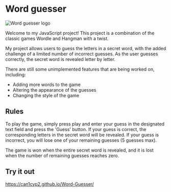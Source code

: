 # Word guesser

![Word guesser logo](https://i.ibb.co/m6254np/Guesser-Game.png)

Welcome to my JavaScript project! This project is a combination of the classic games Wordle and Hangman with a twist.

My project allows users to guess the letters in a secret word, with the added challenge of a limited number of incorrect guesses. As the user guesses correctly, the secret word is revealed letter by letter.

There are still some unimplemented features that are being worked on, including:

- Adding more words to the game
- Altering the appearance of the guesses
- Changing the style of the game

## Rules

To play the game, simply press play and enter your guess in the designated text field and press the 'Guess' button. If your guess is correct, the corresponding letters in the secret word will be revealed. If your guess is incorrect, you will lose one of your remaining guesses (5 guesses max).

The game is won when the entire secret word is revealed, and it is lost when the number of remaining guesses reaches zero.

## Try it out

https://can1cyp2.github.io/Word-Guesser/
